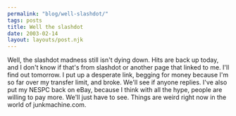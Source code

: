 ```yaml
---
permalink: "blog/well-slashdot/"
tags: posts
title: Well the slashdot
date: 2003-02-14
layout: layouts/post.njk
---
```


Well, the slashdot madness still isn't dying down. Hits are back up today, and I don't know if that's from slashdot or another page that linked to me. I'll find out tomorrow. I put up a desperate link, begging for money because I'm so far over my transfer limit, and broke. We'll see if anyone replies. I've also put my NESPC back on eBay, because I think with all the hype, people are willing to pay more. We'll just have to see. Things are weird right now in the world of junkmachine.com.